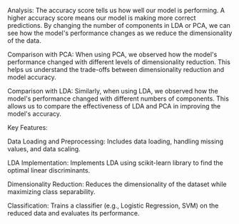 Analysis:
The accuracy score tells us how well our model is performing. A higher accuracy score means our model is making more correct predictions. By changing the number of components in LDA or PCA, we can see how the model's performance changes as we reduce the dimensionality of the data.

Comparison with PCA:
When using PCA, we observed how the model's performance changed with different levels of dimensionality reduction. This helps us understand the trade-offs between dimensionality reduction and model accuracy.

Comparison with LDA:
Similarly, when using LDA, we observed how the model's performance changed with different numbers of components. This allows us to compare the effectiveness of LDA and PCA in improving the model's accuracy.

Key Features:

Data Loading and Preprocessing: Includes data loading, handling missing values, and data scaling.

LDA Implementation: Implements LDA using scikit-learn library to find the optimal linear discriminants.

Dimensionality Reduction: Reduces the dimensionality of the dataset while maximizing class separability.

Classification: Trains a classifier (e.g., Logistic Regression, SVM) on the reduced data and evaluates its performance.
